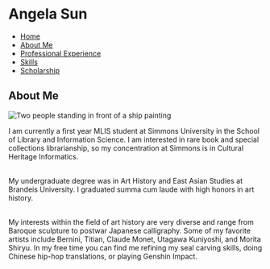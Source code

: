 <!DOCTYPE html>
<html lang="en">
    <head>
        <title>Angela's LIS488 Website</title>
        <meta charset="utf-8">
        <meta name="viewport" content="width=device-width, initial-scale=1">
        <link rel="stylesheet" type="text/css" href="AngelaSun_Website.css">
    </head>
    <body>
        <div class="heading">
            <h1>Angela Sun</h1>
        </div>
        <div class="navbar">
            <ul>
                <li>
                    <a href="http://web.simmons.edu/~suna/lis488/index.html">Home</a>
                </li>
                <li>
                    <a href="http://web.simmons.edu/~suna/lis488/about.html">About Me</a>
                </li>
                <li>
                    <a href="http://web.simmons.edu/~suna/lis488/resume.html">Professional Experience</a>
                </li>
                <li>
                    <a href="http://web.simmons.edu/~suna/lis488/skills.html">Skills</a>
                </li>
                <li>
                    <a href="http://web.simmons.edu/~suna/lis488/scholarship.html">Scholarship</a>
                </li>
            </ul>
        </div>
        <h2>About Me</h2>
        <img src="sfmaritime.jpg" class= "aboutImage" alt="Two people standing in front of a ship painting">
        <div class="aboutcontainer">
            <div class="content">
                <p>
                    I am currently a first year MLIS student at Simmons University in the School of Library and Information Science. I am interested in rare book and special collections librarianship, so my concentration at Simmons is in Cultural Heritage Informatics.<br>
                </p>
                <p>
                    <br>My undergraduate degree was in Art History and East Asian Studies at Brandeis University. I graduated summa cum laude with high honors in art history.<br>
                </p>
                <p>
                    <br>My interests within the field of art history are very diverse and range from Baroque sculpture to postwar Japanese calligraphy. Some of my favorite artists include Bernini, Titian, Claude Monet, Utagawa Kuniyoshi, and Morita Shiryu. In my free time you can find me refining my seal carving skills, doing Chinese hip-hop translations, or playing Genshin Impact.
                </p>
            </div>
        </div>
    </body>
</html>
